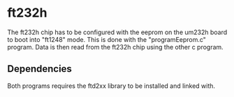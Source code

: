 # ft232h
The ft232h chip has to be configured with the eeprom on the um232h board to boot into "ft1248" mode. This is done with the "programEeprom.c" program. 
Data is then read from the ft232h chip using the other c program. 

## Dependencies
Both programs requires the ftd2xx library to be installed and linked with.

